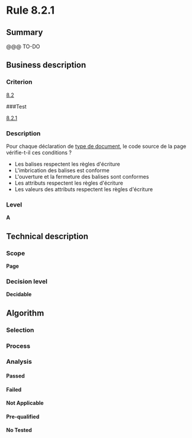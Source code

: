 # Rule 8.2.1

## Summary

@@@ TO-DO

## Business description

### Criterion

[8.2](http://references.modernisation.gouv.fr/sites/default/files/RGAA3_RC2-1/referentiel_technique.htm#crit-8-2)

###Test

[8.2.1](http://references.modernisation.gouv.fr/sites/default/files/RGAA3_RC2-1/referentiel_technique.htm#test-8-2-1)

### Description

Pour chaque d&eacute;claration de <a href="http://references.modernisation.gouv.fr/sites/default/files/RGAA3_RC2-1/glossaire.htm#mDTD">type de document</a>, le code source de la page v&eacute;rifie-t-il ces conditions ? 
 
 *  Les balises respectent les r&egrave;gles d'&eacute;criture 
 *  L'imbrication des balises est conforme 
 *  L'ouverture et la fermeture des balises sont conformes 
 *  Les attributs respectent les r&egrave;gles d'&eacute;criture 
 *  Les valeurs des attributs respectent les r&egrave;gles d'&eacute;criture 


### Level

**A**

## Technical description

### Scope

**Page**

### Decision level

**Decidable**

## Algorithm

### Selection

### Process

### Analysis

#### Passed

#### Failed

#### Not Applicable

#### Pre-qualified

#### No Tested 






